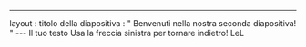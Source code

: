 ---
 layout : titolo della diapositiva
 : " Benvenuti nella nostra seconda diapositiva! " 
--- Il tuo testo Usa la freccia sinistra per tornare indietro!
LeL
